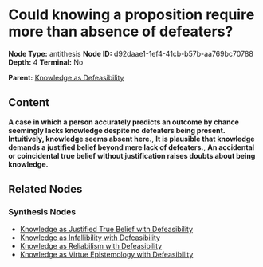 # Could knowing a proposition require more than absence of defeaters?

**Node Type:** antithesis
**Node ID:** d92daae1-1ef4-41cb-b57b-aa769bc70788
**Depth:** 4
**Terminal:** No

**Parent:** [Knowledge as Defeasibility](knowledge-as-defeasibility-synthesis-a53c69e5-7219-42dd-bdfd-b416892cacec.md)

## Content

**A case in which a person accurately predicts an outcome by chance seemingly lacks knowledge despite no defeaters being present. Intuitively, knowledge seems absent here.**, **It is plausible that knowledge demands a justified belief beyond mere lack of defeaters.**, **An accidental or coincidental true belief without justification raises doubts about being knowledge.**

## Related Nodes

### Synthesis Nodes

- [Knowledge as Justified True Belief with Defeasibility](knowledge-as-justified-true-belief-with-defeasibility-synthesis-c39509e3-62f6-4274-894e-1a56d481d9f7.md)
- [Knowledge as Infallibility with Defeasibility](knowledge-as-infallibility-with-defeasibility-synthesis-eb6b0cf1-0b46-42c2-82b1-4c035384de36.md)
- [Knowledge as Reliabilism with Defeasibility](knowledge-as-reliabilism-with-defeasibility-synthesis-dd348c83-5b11-4de7-ab71-bf61c314ac8e.md)
- [Knowledge as Virtue Epistemology with Defeasibility](knowledge-as-virtue-epistemology-with-defeasibility-synthesis-82881021-ed7f-4c15-ae9f-1ee568d3c284.md)
